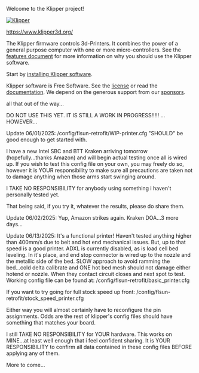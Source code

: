 Welcome to the Klipper project!

[![Klipper](docs/img/klipper-logo-small.png)](https://www.klipper3d.org/)

https://www.klipper3d.org/

The Klipper firmware controls 3d-Printers. It combines the power of a
general purpose computer with one or more micro-controllers. See the
[features document](https://www.klipper3d.org/Features.html) for more
information on why you should use the Klipper software.

Start by [installing Klipper software](https://www.klipper3d.org/Installation.html).

Klipper software is Free Software. See the [license](COPYING) or read
the [documentation](https://www.klipper3d.org/Overview.html). We
depend on the generous support from our
[sponsors](https://www.klipper3d.org/Sponsors.html).


all that out of the way...


DO NOT USE THIS YET.  IT IS STILL A WORK IN PROGRESS!!!!!
...
HOWEVER...

Update 06/01/2025:
/config/flsun-retrofit/WIP-printer.cfg "SHOULD" be good enough to get started with.  

I have a new Intel SBC and BTT Kraken arriving tomorrow (hopefully...thanks Amazon) and 
will begin actual testing once all is wired up.  If you wish to test this config file on 
your own, you may freely do so, however it is YOUR responsibility to make sure all 
precautions are taken not to damage anything when those arms start swinging around.  

I TAKE NO RESPONSIBILITY for anybody using something i haven't personally tested yet.  

That being said, if you try it, whatever the results, please do share them.

Update 06/02/2025:
Yup, Amazon strikes again.  Kraken DOA...3 more days...

Update 06/13/2025:
It's a functional printer!  Haven't tested anything higher than 400mm/s due to belt and hot end mechanical issues.
But, up to that speed is a good printer.  ADXL is currently disabled, as is load cell bed leveling.  In it's place, and end stop connector is wired up to 
the nozzle and the metallic side of the bed.  SLOW approach to avoid ramming the bed...cold delta calibrate and ONE hot bed mesh should not damage either hotend or nozzle.
When they contact circuit closes and next spot to test.  Working config file can be found at:
/config/flsun-retrofit/basic_printer.cfg

If you want to try going for full stock speed up front:
/config/flsun-retrofit/stock_speed_printer.cfg


Either way you will almost certainly have to reconfigure the pin assignments.  Odds are the rest of klipper's config files should have something that matches your board.

I still TAKE NO RESPONSIBILITY for YOUR hardware.  This works on MINE...at least well enough that i feel confident sharing.  It is YOUR RESPONSIBILITY to confirm all data contained
in these config files BEFORE applying any of them.

More to come...
